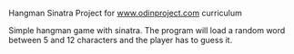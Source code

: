 Hangman Sinatra Project for www.odinproject.com curriculum

Simple hangman game with sinatra.
The program will load a random word between 5 and 12 characters and
the player has to guess it.

